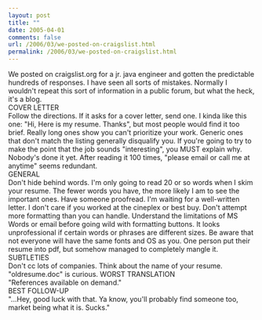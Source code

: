 ```yaml
---
layout: post
title: ""
date: 2005-04-01
comments: false
url: /2006/03/we-posted-on-craigslist.html
permalink: /2006/03/we-posted-on-craigslist.html
---
```


We posted on craigslist.org for a jr. java engineer and gotten the predictable hundreds of responses. I have seen all sorts of mistakes. Normally I wouldn't repeat this sort of information in a public forum, but what the heck, it's a blog.  
COVER LETTER  
Follow the directions. If it asks for a cover letter, send one. I kinda like this one: "Hi, Here is my resume. Thanks", but most people would find it too brief. Really long ones show you can't prioritize your work. Generic ones that don't match the listing generally disqualify you. If you're going to try to make the point that the job sounds "interesting", you MUST explain why. Nobody's done it yet. After reading it 100 times, "please email or call me at anytime" seems redundant.  
GENERAL  
Don't hide behind words. I'm only going to read 20 or so words when I skim your resume. The fewer words you have, the more likely I am to see the important ones. Have someone proofread. I'm waiting for a well-written letter. I don't care if you worked at the cineplex or best buy. Don't attempt more formatting than you can handle. Understand the limitations of MS Words or email before going wild with formatting buttons. It looks unprofessional if certain words or phrases are different sizes. Be aware that not everyone will have the same fonts and OS as you. One person put their resume into pdf, but somehow managed to completely mangle it.  
SUBTLETIES  
Don't cc lots of companies. Think about the name of your resume. "oldresume.doc" is curious. WORST TRANSLATION  
"References available on demand."  
BEST FOLLOW-UP  
"...Hey, good luck with that. Ya know, you'll probably find someone too, market being what it is. Sucks."

